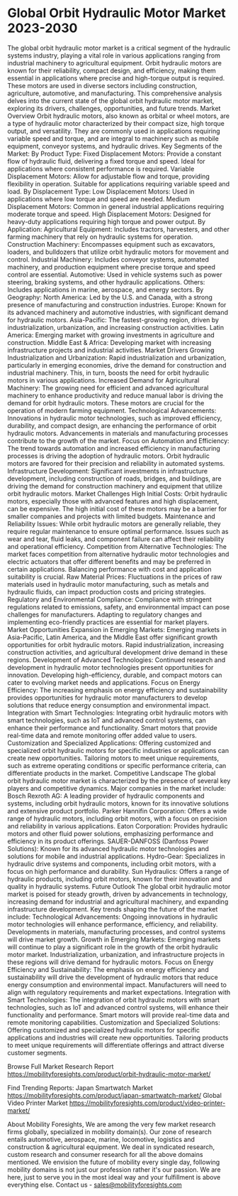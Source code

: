 # Global Orbit Hydraulic Motor Market 2023-2030
The global orbit hydraulic motor market is a critical segment of the hydraulic systems industry, playing a vital role in various applications ranging from industrial machinery to agricultural equipment. Orbit hydraulic motors are known for their reliability, compact design, and efficiency, making them essential in applications where precise and high-torque output is required. These motors are used in diverse sectors including construction, agriculture, automotive, and manufacturing. This comprehensive analysis delves into the current state of the global orbit hydraulic motor market, exploring its drivers, challenges, opportunities, and future trends.
Market Overview
Orbit hydraulic motors, also known as orbital or wheel motors, are a type of hydraulic motor characterized by their compact size, high torque output, and versatility. They are commonly used in applications requiring variable speed and torque, and are integral to machinery such as mobile equipment, conveyor systems, and hydraulic drives.
Key Segments of the Market:
By Product Type:
Fixed Displacement Motors: Provide a constant flow of hydraulic fluid, delivering a fixed torque and speed. Ideal for applications where consistent performance is required.
Variable Displacement Motors: Allow for adjustable flow and torque, providing flexibility in operation. Suitable for applications requiring variable speed and load.
By Displacement Type:
Low Displacement Motors: Used in applications where low torque and speed are needed.
Medium Displacement Motors: Common in general industrial applications requiring moderate torque and speed.
High Displacement Motors: Designed for heavy-duty applications requiring high torque and power output.
By Application:
Agricultural Equipment: Includes tractors, harvesters, and other farming machinery that rely on hydraulic systems for operation.
Construction Machinery: Encompasses equipment such as excavators, loaders, and bulldozers that utilize orbit hydraulic motors for movement and control.
Industrial Machinery: Includes conveyor systems, automated machinery, and production equipment where precise torque and speed control are essential.
Automotive: Used in vehicle systems such as power steering, braking systems, and other hydraulic applications.
Others: Includes applications in marine, aerospace, and energy sectors.
By Geography:
North America: Led by the U.S. and Canada, with a strong presence of manufacturing and construction industries.
Europe: Known for its advanced machinery and automotive industries, with significant demand for hydraulic motors.
Asia-Pacific: The fastest-growing region, driven by industrialization, urbanization, and increasing construction activities.
Latin America: Emerging market with growing investments in agriculture and construction.
Middle East & Africa: Developing market with increasing infrastructure projects and industrial activities.
Market Drivers
Growing Industrialization and Urbanization: Rapid industrialization and urbanization, particularly in emerging economies, drive the demand for construction and industrial machinery. This, in turn, boosts the need for orbit hydraulic motors in various applications.
Increased Demand for Agricultural Machinery: The growing need for efficient and advanced agricultural machinery to enhance productivity and reduce manual labor is driving the demand for orbit hydraulic motors. These motors are crucial for the operation of modern farming equipment.
Technological Advancements: Innovations in hydraulic motor technologies, such as improved efficiency, durability, and compact design, are enhancing the performance of orbit hydraulic motors. Advancements in materials and manufacturing processes contribute to the growth of the market.
Focus on Automation and Efficiency: The trend towards automation and increased efficiency in manufacturing processes is driving the adoption of hydraulic motors. Orbit hydraulic motors are favored for their precision and reliability in automated systems.
Infrastructure Development: Significant investments in infrastructure development, including construction of roads, bridges, and buildings, are driving the demand for construction machinery and equipment that utilize orbit hydraulic motors.
Market Challenges
High Initial Costs: Orbit hydraulic motors, especially those with advanced features and high displacement, can be expensive. The high initial cost of these motors may be a barrier for smaller companies and projects with limited budgets.
Maintenance and Reliability Issues: While orbit hydraulic motors are generally reliable, they require regular maintenance to ensure optimal performance. Issues such as wear and tear, fluid leaks, and component failure can affect their reliability and operational efficiency.
Competition from Alternative Technologies: The market faces competition from alternative hydraulic motor technologies and electric actuators that offer different benefits and may be preferred in certain applications. Balancing performance with cost and application suitability is crucial.
Raw Material Prices: Fluctuations in the prices of raw materials used in hydraulic motor manufacturing, such as metals and hydraulic fluids, can impact production costs and pricing strategies.
Regulatory and Environmental Compliance: Compliance with stringent regulations related to emissions, safety, and environmental impact can pose challenges for manufacturers. Adapting to regulatory changes and implementing eco-friendly practices are essential for market players.
Market Opportunities
Expansion in Emerging Markets: Emerging markets in Asia-Pacific, Latin America, and the Middle East offer significant growth opportunities for orbit hydraulic motors. Rapid industrialization, increasing construction activities, and agricultural development drive demand in these regions.
Development of Advanced Technologies: Continued research and development in hydraulic motor technologies present opportunities for innovation. Developing high-efficiency, durable, and compact motors can cater to evolving market needs and applications.
Focus on Energy Efficiency: The increasing emphasis on energy efficiency and sustainability provides opportunities for hydraulic motor manufacturers to develop solutions that reduce energy consumption and environmental impact.
Integration with Smart Technologies: Integrating orbit hydraulic motors with smart technologies, such as IoT and advanced control systems, can enhance their performance and functionality. Smart motors that provide real-time data and remote monitoring offer added value to users.
Customization and Specialized Applications: Offering customized and specialized orbit hydraulic motors for specific industries or applications can create new opportunities. Tailoring motors to meet unique requirements, such as extreme operating conditions or specific performance criteria, can differentiate products in the market.
Competitive Landscape
The global orbit hydraulic motor market is characterized by the presence of several key players and competitive dynamics. Major companies in the market include:
Bosch Rexroth AG: A leading provider of hydraulic components and systems, including orbit hydraulic motors, known for its innovative solutions and extensive product portfolio.
Parker Hannifin Corporation: Offers a wide range of hydraulic motors, including orbit motors, with a focus on precision and reliability in various applications.
Eaton Corporation: Provides hydraulic motors and other fluid power solutions, emphasizing performance and efficiency in its product offerings.
SAUER-DANFOSS (Danfoss Power Solutions): Known for its advanced hydraulic motor technologies and solutions for mobile and industrial applications.
Hydro-Gear: Specializes in hydraulic drive systems and components, including orbit motors, with a focus on high performance and durability.
Sun Hydraulics: Offers a range of hydraulic products, including orbit motors, known for their innovation and quality in hydraulic systems.
Future Outlook
The global orbit hydraulic motor market is poised for steady growth, driven by advancements in technology, increasing demand for industrial and agricultural machinery, and expanding infrastructure development. Key trends shaping the future of the market include:
Technological Advancements: Ongoing innovations in hydraulic motor technologies will enhance performance, efficiency, and reliability. Developments in materials, manufacturing processes, and control systems will drive market growth.
Growth in Emerging Markets: Emerging markets will continue to play a significant role in the growth of the orbit hydraulic motor market. Industrialization, urbanization, and infrastructure projects in these regions will drive demand for hydraulic motors.
Focus on Energy Efficiency and Sustainability: The emphasis on energy efficiency and sustainability will drive the development of hydraulic motors that reduce energy consumption and environmental impact. Manufacturers will need to align with regulatory requirements and market expectations.
Integration with Smart Technologies: The integration of orbit hydraulic motors with smart technologies, such as IoT and advanced control systems, will enhance their functionality and performance. Smart motors will provide real-time data and remote monitoring capabilities.
Customization and Specialized Solutions: Offering customized and specialized hydraulic motors for specific applications and industries will create new opportunities. Tailoring products to meet unique requirements will differentiate offerings and attract diverse customer segments.


Browse Full Market Research Report 
https://mobilityforesights.com/product/orbit-hydraulic-motor-market/


Find Trending Reports:
Japan Smartwatch Market
https://mobilityforesights.com/product/japan-smartwatch-market/
Global Video Printer Market
https://mobilityforesights.com/product/video-printer-market/





About Mobility Foresights,
We are among the very few market research firms globally, specialized in mobility domain(s). Our zone of research entails automotive, aerospace, marine, locomotive, logistics and construction & agricultural equipment. We deal in syndicated research, custom research and consumer research for all the above domains mentioned.
We envision the future of mobility every single day, following mobility domains is not just our profession rather it's our passion. We are here, just to serve you in the most ideal way and your fulfillment is above everything else. Contact us -  sales@mobilityforesights.com 
